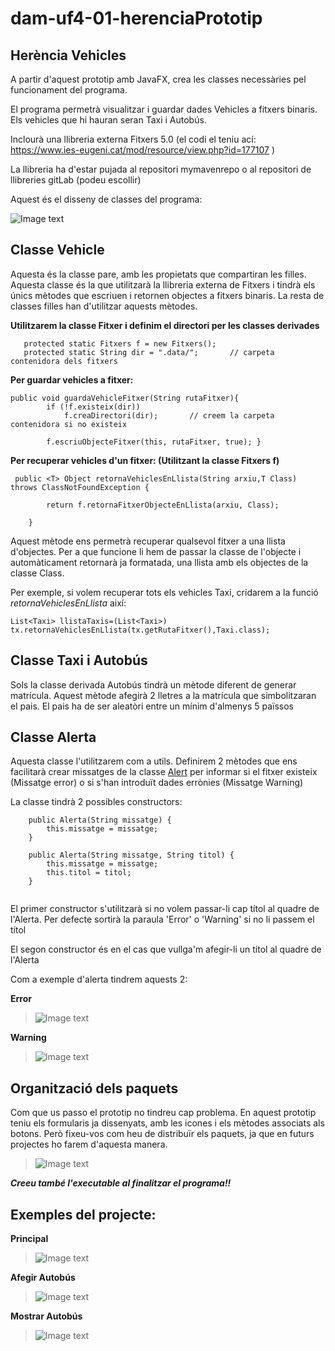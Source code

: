 # dam-uf4-01-herenciaPrototip



## Herència Vehicles

A partir d'aquest prototip amb JavaFX, crea les classes necessàries pel funcionament del programa.

El programa permetrà visualitzar i guardar dades Vehicles a fitxers binaris. Els vehicles que hi hauran seran Taxi i Autobús.

Inclourà una llibreria externa Fitxers 5.0 (el codi el teniu ací: https://www.ies-eugeni.cat/mod/resource/view.php?id=177107 )

La llibreria ha d'estar pujada al repositori mymavenrepo o al repositori de llibreries gitLab (podeu escollir)

Aquest és el disseny de classes del programa:


![Image text](https://gitlab.com/jbellve2/dam-uf4-01-herenciaprototip/-/raw/main/imatges/herenciaVehicles.png)



## Classe Vehicle

Aquesta és la classe pare, amb les propietats que compartiran les filles. 
Aquesta classe és la que utilitzarà la llibreria externa de Fitxers i tindrà els únics mètodes que escriuen i retornen objectes a fitxers binaris. La resta de classes filles han d'utilitzar aquests mètodes.

**Utilitzarem la classe Fitxer i definim el directori per les classes derivades**

```
   protected static Fitxers f = new Fitxers();
   protected static String dir = ".data/";       // carpeta contenidora dels fitxers

```


**Per guardar vehicles a fitxer:**
```
public void guardaVehicleFitxer(String rutaFitxer){ 
        if (!f.existeix(dir))
            f.creaDirectori(dir);       // creem la carpeta contenidora si no existeix

        f.escriuObjecteFitxer(this, rutaFitxer, true); } 

```



**Per recuperar vehicles d'un fitxer: (Utilitzant la classe Fitxers f)**
```
 public <T> Object retornaVehiclesEnLlista(String arxiu,T Class) throws ClassNotFoundException {

        return f.retornaFitxerObjecteEnLlista(arxiu, Class);

    }

```

Aquest mètode ens permetrà recuperar qualsevol fitxer a una llista d'objectes.
Per a que funcione li hem de passar la classe de l'objecte i automàticament retornarà ja formatada, una llista amb els objectes de la classe Class.

Per exemple, si volem recuperar tots els vehicles Taxi, cridarem a la funció _retornaVehiclesEnLlista_ així:
```
List<Taxi> llistaTaxis=(List<Taxi>) tx.retornaVehiclesEnLlista(tx.getRutaFitxer(),Taxi.class);

```


## Classe Taxi i Autobús

Sols la classe derivada Autobús tindrà un mètode diferent de generar matrícula. Aquest mètode afegirà 2 lletres a la matrícula que simbolitzaran el pais. El pais ha de ser aleatòri entre un mínim d'almenys 5 païssos


## Classe Alerta

Aquesta classe l'utilitzarem com a utils. Definirem 2 mètodes que ens facilitarà crear missatges de la classe [Alert](https://openjfx.io/javadoc/11/javafx.controls/javafx/scene/control/Alert.html) per informar si el fitxer existeix (Missatge error) o si s'han introduït dades errònies (Missatge Warning)

La classe tindrà 2 possibles constructors:

```
    public Alerta(String missatge) {
        this.missatge = missatge;
    }

    public Alerta(String missatge, String titol) {
        this.missatge = missatge;
        this.titol = titol;
    }


```
El primer constructor s'utilitzarà si no volem passar-li cap títol al quadre de l'Alerta. Per defecte sortirà la paraula 'Error' o 'Warning' si no li passem el títol

El segon constructor és en el cas que vullga'm afegir-li un títol al quadre de l'Alerta

Com a exemple d'alerta tindrem aquests 2:

**Error**

> ![Image text](https://gitlab.com/jbellve2/dam-uf4-01herenciaprototip/-/blob/master/imatges/alertaError.png)


**Warning**

> ![Image text](https://gitlab.com/jbellve2/dam-uf4-01herenciaprototip/-/blob/master/imatges/alertaWarning.png)



## Organització dels paquets

Com que us passo el prototip no tindreu cap problema. En aquest prototip teniu els formularis ja dissenyats, amb les icones i els mètodes associats als botons. Però fixeu-vos com heu de distribuïr els paquets, ja que en futurs projectes ho farem d'aquesta manera.


> ![Image text](https://gitlab.com/jbellve2/dam-uf4-01herenciaprototip/-/blob/master/imatges/organitzPaquets.png)


**_Creeu també l'executable al finalitzar el programa!!_**


## Exemples del projecte:

**Principal**

> ![Image text](https://gitlab.com/jbellve2/dam-uf4-01herenciaprototip/-/blob/master/imatges/vehiclesPrincipal.png)

**Afegir Autobús**

> ![Image text](https://gitlab.com/jbellve2/dam-uf4-01herenciaprototip/-/blob/master/imatges/AfegirAutobus.png)
> 


**Mostrar Autobús**

> ![Image text](https://gitlab.com/jbellve2/dam-uf4-01herenciaprototip/-/blob/master/imatges/llistatAutobusos.png)
